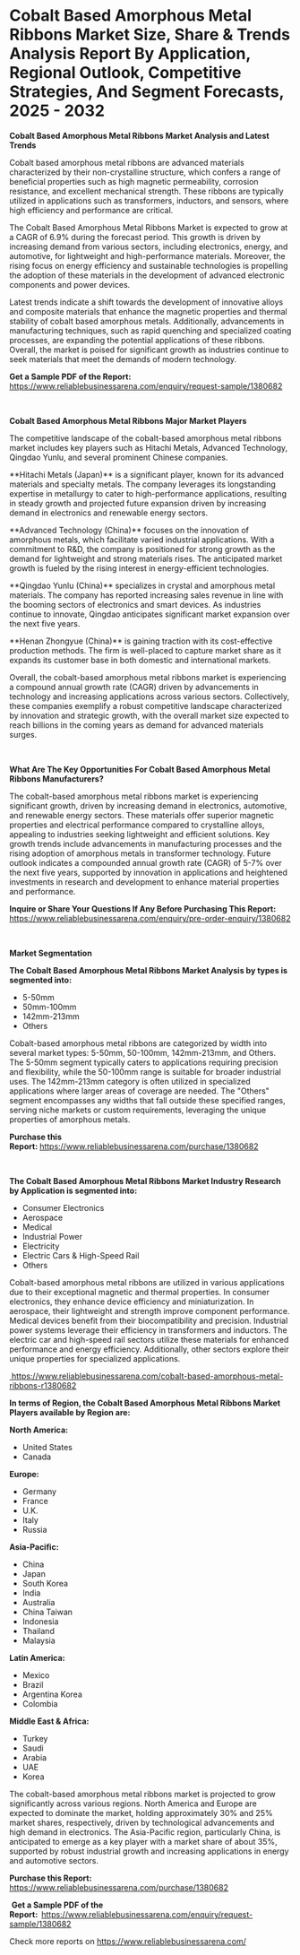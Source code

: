 <p><h1>Cobalt Based Amorphous Metal Ribbons Market Size, Share & Trends Analysis Report By Application, Regional Outlook, Competitive Strategies, And Segment Forecasts, 2025 - 2032</h1></p><p><strong>Cobalt Based Amorphous Metal Ribbons Market Analysis and Latest Trends</strong></p>
<p><p>Cobalt based amorphous metal ribbons are advanced materials characterized by their non-crystalline structure, which confers a range of beneficial properties such as high magnetic permeability, corrosion resistance, and excellent mechanical strength. These ribbons are typically utilized in applications such as transformers, inductors, and sensors, where high efficiency and performance are critical.</p><p>The Cobalt Based Amorphous Metal Ribbons Market is expected to grow at a CAGR of 6.9% during the forecast period. This growth is driven by increasing demand from various sectors, including electronics, energy, and automotive, for lightweight and high-performance materials. Moreover, the rising focus on energy efficiency and sustainable technologies is propelling the adoption of these materials in the development of advanced electronic components and power devices.</p><p>Latest trends indicate a shift towards the development of innovative alloys and composite materials that enhance the magnetic properties and thermal stability of cobalt based amorphous metals. Additionally, advancements in manufacturing techniques, such as rapid quenching and specialized coating processes, are expanding the potential applications of these ribbons. Overall, the market is poised for significant growth as industries continue to seek materials that meet the demands of modern technology.</p></p>
<p><strong>Get a Sample PDF of the Report:&nbsp;</strong> <a href="https://www.reliablebusinessarena.com/enquiry/request-sample/1380682?utm_campaign=2258&utm_medium=2&utm_source=Github&utm_content=ia&utm_term=01022025&utm_id=cobalt-based-amorphous-metal-ribbons">https://www.reliablebusinessarena.com/enquiry/request-sample/1380682</a></p>
<p>&nbsp;</p>
<p><strong>Cobalt Based Amorphous Metal Ribbons Major Market Players</strong></p>
<p><p>The competitive landscape of the cobalt-based amorphous metal ribbons market includes key players such as Hitachi Metals, Advanced Technology, Qingdao Yunlu, and several prominent Chinese companies. </p><p>**Hitachi Metals (Japan)** is a significant player, known for its advanced materials and specialty metals. The company leverages its longstanding expertise in metallurgy to cater to high-performance applications, resulting in steady growth and projected future expansion driven by increasing demand in electronics and renewable energy sectors.</p><p>**Advanced Technology (China)** focuses on the innovation of amorphous metals, which facilitate varied industrial applications. With a commitment to R&D, the company is positioned for strong growth as the demand for lightweight and strong materials rises. The anticipated market growth is fueled by the rising interest in energy-efficient technologies.</p><p>**Qingdao Yunlu (China)** specializes in crystal and amorphous metal materials. The company has reported increasing sales revenue in line with the booming sectors of electronics and smart devices. As industries continue to innovate, Qingdao anticipates significant market expansion over the next five years.</p><p>**Henan Zhongyue (China)** is gaining traction with its cost-effective production methods. The firm is well-placed to capture market share as it expands its customer base in both domestic and international markets.</p><p>Overall, the cobalt-based amorphous metal ribbons market is experiencing a compound annual growth rate (CAGR) driven by advancements in technology and increasing applications across various sectors. Collectively, these companies exemplify a robust competitive landscape characterized by innovation and strategic growth, with the overall market size expected to reach billions in the coming years as demand for advanced materials surges.</p></p>
<p>&nbsp;</p>
<p><strong>What Are The Key Opportunities For Cobalt Based Amorphous Metal Ribbons Manufacturers?</strong></p>
<p><p>The cobalt-based amorphous metal ribbons market is experiencing significant growth, driven by increasing demand in electronics, automotive, and renewable energy sectors. These materials offer superior magnetic properties and electrical performance compared to crystalline alloys, appealing to industries seeking lightweight and efficient solutions. Key growth trends include advancements in manufacturing processes and the rising adoption of amorphous metals in transformer technology. Future outlook indicates a compounded annual growth rate (CAGR) of 5-7% over the next five years, supported by innovation in applications and heightened investments in research and development to enhance material properties and performance.</p></p>
<p><strong>Inquire or Share Your Questions If Any Before Purchasing This Report:</strong> <a href="https://www.reliablebusinessarena.com/enquiry/pre-order-enquiry/1380682?utm_campaign=2258&utm_medium=2&utm_source=Github&utm_content=ia&utm_term=01022025&utm_id=cobalt-based-amorphous-metal-ribbons">https://www.reliablebusinessarena.com/enquiry/pre-order-enquiry/1380682</a></p>
<p>&nbsp;</p>
<p><strong>Market Segmentation</strong></p>
<p><strong>The Cobalt Based Amorphous Metal Ribbons Market Analysis by types is segmented into:</strong></p>
<p><ul><li>5-50mm</li><li>50mm-100mm</li><li>142mm-213mm</li><li>Others</li></ul></p>
<p><p>Cobalt-based amorphous metal ribbons are categorized by width into several market types: 5-50mm, 50-100mm, 142mm-213mm, and Others. The 5-50mm segment typically caters to applications requiring precision and flexibility, while the 50-100mm range is suitable for broader industrial uses. The 142mm-213mm category is often utilized in specialized applications where larger areas of coverage are needed. The "Others" segment encompasses any widths that fall outside these specified ranges, serving niche markets or custom requirements, leveraging the unique properties of amorphous metals.</p></p>
<p><strong>Purchase this Report:&nbsp;</strong><a href="https://www.reliablebusinessarena.com/purchase/1380682?utm_campaign=2258&utm_medium=2&utm_source=Github&utm_content=ia&utm_term=01022025&utm_id=cobalt-based-amorphous-metal-ribbons">https://www.reliablebusinessarena.com/purchase/1380682</a></p>
<p>&nbsp;</p>
<p><strong>The Cobalt Based Amorphous Metal Ribbons Market Industry Research by Application is segmented into:</strong></p>
<p><ul><li>Consumer Electronics</li><li>Aerospace</li><li>Medical</li><li>Industrial Power</li><li>Electricity</li><li>Electric Cars & High-Speed Rail</li><li>Others</li></ul></p>
<p><p>Cobalt-based amorphous metal ribbons are utilized in various applications due to their exceptional magnetic and thermal properties. In consumer electronics, they enhance device efficiency and miniaturization. In aerospace, their lightweight and strength improve component performance. Medical devices benefit from their biocompatibility and precision. Industrial power systems leverage their efficiency in transformers and inductors. The electric car and high-speed rail sectors utilize these materials for enhanced performance and energy efficiency. Additionally, other sectors explore their unique properties for specialized applications.</p></p>
<p><a href="https://www.reliablebusinessarena.com/cobalt-based-amorphous-metal-ribbons-r1380682?utm_campaign=2258&utm_medium=2&utm_source=Github&utm_content=ia&utm_term=01022025&utm_id=cobalt-based-amorphous-metal-ribbons">&nbsp;https://www.reliablebusinessarena.com/cobalt-based-amorphous-metal-ribbons-r1380682</a></p>
<p><strong>In terms of Region, the Cobalt Based Amorphous Metal Ribbons Market Players available by Region are:</strong></p>
<p>
    <p> <strong> North America: </strong>
        <ul>
            <li>United States</li>
            <li>Canada</li>
        </ul>
        </p> 
    <p> <strong> Europe: </strong>
        <ul>
            <li>Germany</li>
            <li>France</li>
            <li>U.K.</li>
            <li>Italy</li>
            <li>Russia</li>
        </ul>
        </p> 
    <p> <strong> Asia-Pacific: </strong>
        <ul>
            <li>China</li>
            <li>Japan</li>
            <li>South Korea</li>
            <li>India</li>
            <li>Australia</li>
            <li>China Taiwan</li>
            <li>Indonesia</li>
            <li>Thailand</li>
            <li>Malaysia</li>
        </ul>
        </p> 
    <p> <strong> Latin America: </strong>
        <ul>
            <li>Mexico</li>
            <li>Brazil</li>
            <li>Argentina Korea</li>
            <li>Colombia</li>
        </ul>
        </p> 
    <p> <strong> Middle East & Africa: </strong>
        <ul>
            <li>Turkey</li>
            <li>Saudi</li>
            <li>Arabia</li>
            <li>UAE</li>
            <li>Korea</li>
        </ul>
    </p>
    </p>
<p><p>The cobalt-based amorphous metal ribbons market is projected to grow significantly across various regions. North America and Europe are expected to dominate the market, holding approximately 30% and 25% market shares, respectively, driven by technological advancements and high demand in electronics. The Asia-Pacific region, particularly China, is anticipated to emerge as a key player with a market share of about 35%, supported by robust industrial growth and increasing applications in energy and automotive sectors.</p></p>
<p><strong>Purchase this Report: </strong><a href="https://www.reliablebusinessarena.com/purchase/1380682?utm_campaign=2258&utm_medium=2&utm_source=Github&utm_content=ia&utm_term=01022025&utm_id=cobalt-based-amorphous-metal-ribbons">https://www.reliablebusinessarena.com/purchase/1380682</a></p>
<p>&nbsp;<strong>Get a Sample PDF of the Report:&nbsp;&nbsp;</strong><a href="https://www.reliablebusinessarena.com/enquiry/request-sample/1380682?utm_campaign=2258&utm_medium=2&utm_source=Github&utm_content=ia&utm_term=01022025&utm_id=cobalt-based-amorphous-metal-ribbons">https://www.reliablebusinessarena.com/enquiry/request-sample/1380682</a></p>
<p><strong></strong></p>
<p>Check more reports on <a href="https://www.reliablebusinessarena.com/?utm_campaign=2258&utm_medium=2&utm_source=Github&utm_content=ia&utm_term=01022025&utm_id=cobalt-based-amorphous-metal-ribbons">https://www.reliablebusinessarena.com/</a></p>